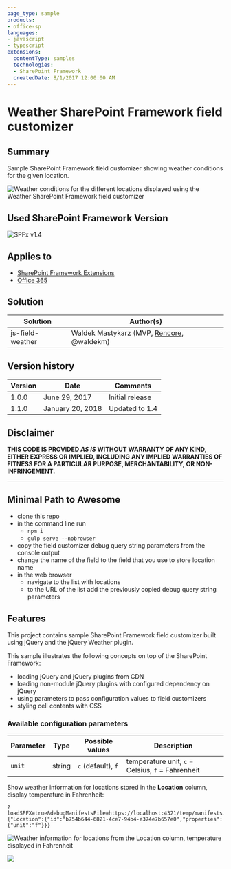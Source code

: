```yaml
---
page_type: sample
products:
- office-sp
languages:
- javascript
- typescript
extensions:
  contentType: samples
  technologies:
  - SharePoint Framework
  createdDate: 8/1/2017 12:00:00 AM
---
```

# Weather SharePoint Framework field customizer

## Summary

Sample SharePoint Framework field customizer showing weather conditions for the given location.

![Weather conditions for the different locations displayed using the Weather SharePoint Framework field customizer](./assets/weather-preview.png)

## Used SharePoint Framework Version

![SPFx v1.4](https://img.shields.io/badge/SPFx-1.4-green.svg)

## Applies to

* [SharePoint Framework Extensions](https://dev.office.com/sharepoint/docs/spfx/extensions/overview-extensions)
* [Office 365](http://dev.office.com/sharepoint/docs/spfx/set-up-your-developer-tenant)

## Solution

Solution|Author(s)
--------|---------
js-field-weather|Waldek Mastykarz (MVP, [Rencore](https://rencore.com), @waldekm)

## Version history

Version|Date|Comments
-------|----|--------
1.0.0|June 29, 2017|Initial release
1.1.0|January 20, 2018|Updated to 1.4

## Disclaimer

**THIS CODE IS PROVIDED *AS IS* WITHOUT WARRANTY OF ANY KIND, EITHER EXPRESS OR IMPLIED, INCLUDING ANY IMPLIED WARRANTIES OF FITNESS FOR A PARTICULAR PURPOSE, MERCHANTABILITY, OR NON-INFRINGEMENT.**

---

## Minimal Path to Awesome

* clone this repo
* in the command line run
  * `npm i`
  * `gulp serve --nobrowser`
* copy the field customizer debug query string parameters from the console output
* change the name of the field to the field that you use to store location name
* in the web browser
  * navigate to the list with locations
  * to the URL of the list add the previously copied debug query string parameters

## Features

This project contains sample SharePoint Framework field customizer built using jQuery and the jQuery Weather plugin.

This sample illustrates the following concepts on top of the SharePoint Framework:

* loading jQuery and jQuery plugins from CDN
* loading non-module jQuery plugins with configured dependency on jQuery
* using parameters to pass configuration values to field customizers
* styling cell contents with CSS

### Available configuration parameters

Parameter | Type | Possible values | Description
----------|------|-----------------|------------
`unit`|string|`c` (default), `f`|temperature unit, `c` = Celsius, `f` = Fahrenheit

Show weather information for locations stored in the **Location** column, display temperature in Fahrenheit:

```text
?loadSPFX=true&debugManifestsFile=https://localhost:4321/temp/manifests.js&fieldCustomizers={"Location":{"id":"b754b644-6821-4ce7-94b4-e374e7b657e0","properties":{"unit":"f"}}}
```

![Weather information for locations from the Location column, temperature displayed in Fahrenheit](./assets/weather-location-f.png)

![](https://telemetry.sharepointpnp.com/sp-dev-fx-extensions/samples/js-field-weather)